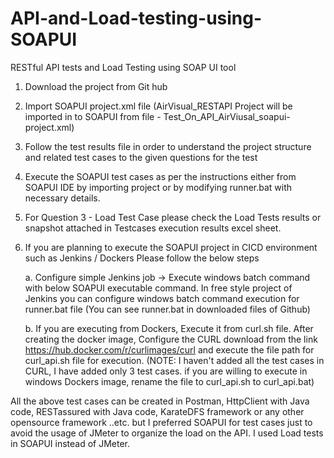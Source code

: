 # API-and-Load-testing-using-SOAPUI
RESTful API tests and Load Testing using SOAP UI tool

1. Download the project from Git hub
2. Import SOAPUI project.xml file (AirVisual_RESTAPI Project will be imported in to SOAPUI from file - Test_On_API_AirViusal_soapui-project.xml)
3. Follow the test results file in order to understand the project structure and related test cases to the given questions for the test
4. Execute the SOAPUI test cases as per the instructions either from SOAPUI IDE by importing project or by modifying runner.bat with necessary details.
5. For Question 3 - Load Test Case please check the Load Tests results or snapshot attached in Testcases execution results excel sheet.
6. If you are planning to execute the SOAPUI project in CICD environment such as Jenkins / Dockers Please follow the below steps
	
	a. Configure simple Jenkins job -> Execute windows batch command with below SOAPUI executable command. In free style project of Jenkins you can configure windows batch command execution for runner.bat file (You can see runner.bat in downloaded files of Github)
	
	b. If you are executing from Dockers, Execute it from curl.sh file. After creating the docker image, Configure the CURL download from the link https://hub.docker.com/r/curlimages/curl and execute the file path for curl_api.sh file for execution.
		(NOTE: I haven't added all the test cases in CURL, I have added only 3 test cases. if you are willing to execute in windows Dockers image, rename the file to curl_api.sh to curl_api.bat)

All the above test cases can be created in Postman, HttpClient with Java code, RESTassured with Java code, KarateDFS framework or any other opensource framework ..etc. but I preferred SOAPUI for test cases just to avoid the usage of JMeter to organize the load on the API. I used Load tests in SOAPUI instead of JMeter.
